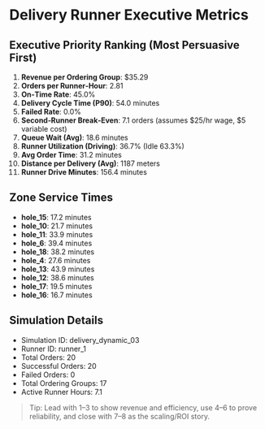# Delivery Runner Executive Metrics

## Executive Priority Ranking (Most Persuasive First)
1. **Revenue per Ordering Group**: $35.29
2. **Orders per Runner‑Hour**: 2.81
3. **On‑Time Rate**: 45.0%
4. **Delivery Cycle Time (P90)**: 54.0 minutes
5. **Failed Rate**: 0.0%
6. **Second‑Runner Break‑Even**: 7.1 orders (assumes $25/hr wage, $5 variable cost)
7. **Queue Wait (Avg)**: 18.6 minutes
8. **Runner Utilization (Driving)**: 36.7% (Idle 63.3%)
9. **Avg Order Time**: 31.2 minutes
10. **Distance per Delivery (Avg)**: 1187 meters
11. **Runner Drive Minutes**: 156.4 minutes

## Zone Service Times
- **hole_15**: 17.2 minutes
- **hole_10**: 21.7 minutes
- **hole_11**: 33.9 minutes
- **hole_6**: 39.4 minutes
- **hole_18**: 38.2 minutes
- **hole_4**: 27.6 minutes
- **hole_13**: 43.9 minutes
- **hole_12**: 38.6 minutes
- **hole_17**: 19.5 minutes
- **hole_16**: 16.7 minutes


## Simulation Details
- Simulation ID: delivery_dynamic_03
- Runner ID: runner_1
- Total Orders: 20
- Successful Orders: 20
- Failed Orders: 0
- Total Ordering Groups: 17
- Active Runner Hours: 7.1

> Tip: Lead with 1–3 to show revenue and efficiency, use 4–6 to prove reliability, and close with 7–8 as the scaling/ROI story.
